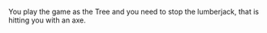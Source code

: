 You play the game as the Tree and you need to stop the lumberjack, that is hitting you with an axe.
